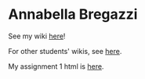# Annabella Bregazzi

See my wiki [here](https://github.com/bcb420-2025/Annabella_Bregazzi/wiki)!

For other students' wikis, see [here](https://github.com/bcb420-2025/Student-wiki/wiki/BCB420--2025-Student-Wiki).

My assignment 1 html is [here](https://github.com/bcb420-2025/Annabella_Bregazzi/blob/main/A1_ANNABELLA_BREGAZZI.nb.html).
